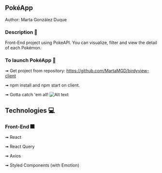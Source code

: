 ## PokéApp 
Author: Marta González Duque

### Description :paperclip:
Front-End project using PokeAPI. You can visualize, filter and view the detail of each Pokémon. 

### To launch PokéApp :rocket:
➟ Get project from repository: https://github.com/MartaMGD/birdyview-client

➟ npm install and npm start on client.

➟ Gotta catch 'em all! ![ Alt text](https://img2.freepng.es/20180802/exw/kisspng-pixel-portable-network-graphics-image-2018-open-ch-pokeball-open-pixel-art-maker-5b62b9b90ab707.8400626415331967290439.jpg)

## Technologies :computer:
### Front-End :fireworks:
➟ React

➟ React Query

➟ Axios

➟ Styled Components (with Emotion)


